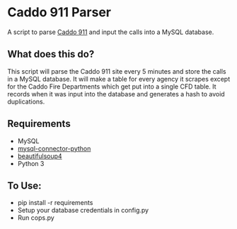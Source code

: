 # Caddo 911 Parser
A script to parse [Caddo 911](http://ias.ecc.caddo911.com/All_ActiveEvents.aspx) and input the calls into a MySQL database.

## What does this do?
This script will parse the Caddo 911 site every 5 minutes and store the calls in a MySQL database. It will make a table for every agency it scrapes except for the Caddo Fire Departments which get put into a single CFD table. It records when it was input into the database and generates a hash to avoid duplications.

## Requirements
 - MySQL
 - [mysql-connector-python](https://pypi.python.org/pypi/mysql-connector-python/2.0.4)
 - [beautifulsoup4](https://pypi.org/project/beautifulsoup4/)
 - Python 3

## To Use:
 - pip install -r requirements
 - Setup your database credentials in config.py
 - Run cops.py
